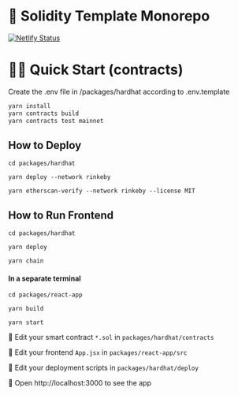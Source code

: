 # 🎨 Solidity Template Monorepo 

[![Netlify Status](https://api.netlify.com/api/v1/badges/0f749563-48cc-40bf-beda-52573fd31cef/deploy-status)](https://app.netlify.com/sites/nifty-options/deploys)
 
# 🏄‍♂️ Quick Start (contracts)

Create the .env file in /packages/hardhat according to .env.template

```bash
yarn install 
yarn contracts build 
yarn contracts test mainnet
```

 
## How to Deploy 

```
cd packages/hardhat 

yarn deploy --network rinkeby 

yarn etherscan-verify --network rinkeby --license MIT 
```

## How to Run Frontend 

```
cd packages/hardhat 

yarn deploy 

yarn chain 
```

#### In a separate terminal

```
cd packages/react-app

yarn build 

yarn start 
```
 

🔏 Edit your smart contract `*.sol` in `packages/hardhat/contracts`

📝 Edit your frontend `App.jsx` in `packages/react-app/src`

💼 Edit your deployment scripts in `packages/hardhat/deploy`

📱 Open http://localhost:3000 to see the app
